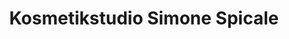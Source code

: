 ---
title: "Kosmetikstudio Simone Spicale"
url: /erftstadt/kosmetikstudio-simone-spicale/
shop: Kosmetik
---